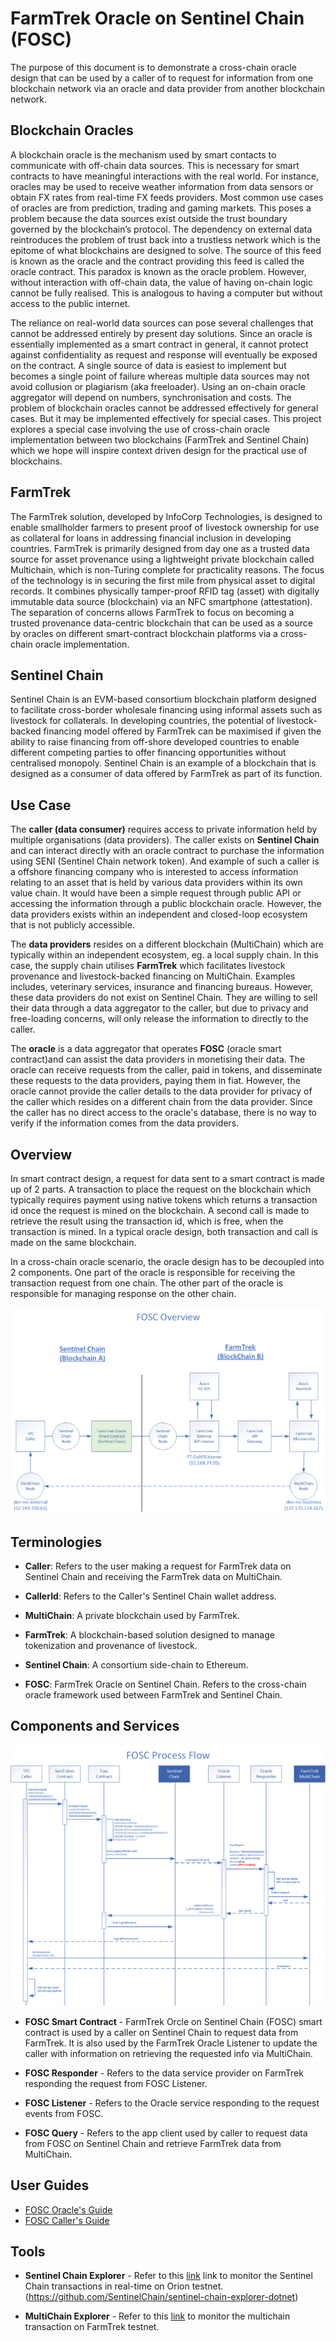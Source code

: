 # FarmTrek Oracle on Sentinel Chain (FOSC)

The purpose of this document is to demonstrate a cross-chain oracle design that can be used by a caller of to request for information from one blockchain network via an oracle and data provider from another blockchain network.


## Blockchain Oracles

A blockchain oracle is the mechanism used by smart contacts to communicate with off-chain data sources. This is necessary for smart contracts to have meaningful interactions with the real world. For instance, oracles may be used to receive weather information from data sensors or obtain FX rates from real-time FX feeds providers. Most common use cases of 
oracles are from prediction, trading and gaming markets. This poses a problem because the data sources exist outside the trust boundary governed by the blockchain’s protocol.  The dependency on external data reintroduces the problem of trust back into a trustless network which is the epitome of what blockchains are designed to solve. The source of this feed is known as the oracle and the contract providing this feed is called the oracle contract. This paradox is known as the oracle problem. However, without interaction with off-chain data, the value of having on-chain logic cannot be fully realised. This is analogous to having a computer but without access to the public internet.

The reliance on real-world data sources can pose several challenges that cannot be addressed entirely by present day solutions. Since an oracle is essentially implemented as a smart contract in general, it cannot protect against confidentiality as request and response will eventually be exposed on the contract. A single source of data is easiest to implement but becomes a single point of failure whereas multiple data sources may not avoid collusion or plagiarism (aka freeloader). Using an on-chain oracle aggregator will depend on numbers, synchronisation and costs. The problem of blockchain oracles cannot be addressed effectively for general cases. But it may be implemented effectively for special cases. This project explores a special case involving the use of cross-chain oracle implementation between two blockchains (FarmTrek and Sentinel Chain) which we hope will inspire context driven design for the practical use of blockchains.


## FarmTrek

The FarmTrek solution, developed by InfoCorp Technologies, is designed to enable smallholder farmers to present proof of 
livestock ownership for use as collateral for loans in addressing financial inclusion in developing countries. FarmTrek 
is primarily designed from day one as a trusted data source for asset provenance using a lightweight private blockchain 
called Multichain, which is non-Turing complete for practicality reasons. The focus of the technology is in securing the 
first mile from physical asset to digital records. It combines physically  tamper-proof RFID tag (asset) with digitally 
immutable data source (blockchain) via an NFC smartphone (attestation). The separation of concerns allows FarmTrek to 
focus on becoming a trusted provenance data-centric blockchain that can be used as a source by oracles on different 
smart-contract blockchain platforms via a cross-chain oracle implementation.


## Sentinel Chain

Sentinel Chain is an EVM-based consortium blockchain platform designed to facilitate cross-border wholesale financing using
informal assets such as livestock for collaterals. In developing countries, the potential of livestock-backed financing model 
offered by FarmTrek can be maximised if given the ability to raise financing from off-shore developed countries to enable 
different competing parties to offer financing opportunities without centralised monopoly. Sentinel Chain is an example of a 
blockchain that is designed as a consumer of data offered by FarmTrek as part of its function. 


## Use Case

The **caller (data consumer)** requires access to private information held by multiple organisations (data providers). The caller exists on **Sentinel Chain** and can interact directly with an oracle contract to purchase the information using SENI (Sentinel Chain network token). And example of such a caller is a offshore financing company who is interested to access information relating to an asset that is held by various data providers within its own value chain. It would have been a simple request through public API or accessing the information through a public blockchain oracle. However, the data providers exists within an independent and closed-loop ecosystem that is not publicly accessible.

The **data providers** resides on a different blockchain (MultiChain) which are typically within an independent ecosystem, eg. a local supply chain. In this case, the supply chain utilises **FarmTrek** which facilitates livestock provenance and livestock-backed financing on MultiChain. Examples includes, veterinary services, insurance and financing bureaus. However, these data providers do not exist on Sentinel Chain. They are willing to sell their data through a data aggregator to the caller, but due to privacy and free-loading concerns, will only release the information to directly to the caller.

The **oracle** is a data aggregator that operates **FOSC** (oracle smart contract)and can assist the data providers in monetising their data. The oracle can receive requests from the caller, paid in tokens, and disseminate these requests to the data providers, paying them in fiat. However, the oracle cannot provide the caller details to the data provider for privacy of the caller which resides on a different chain from the data provider. Since the caller has no direct access to the oracle's database, there is no way to verify if the information comes from the data providers.


## Overview

In smart contract design, a request for data sent to a smart contract is made up of 2 parts. A transaction to place the request on the blockchain which typically requires payment using native tokens which returns a transaction id once the request is mined on the blockchain. A second call is made to retrieve the result using the transaction id, which is free, when the transaction is mined. In a typical oracle design, both transaction and call is made on the same blockchain.

In a cross-chain oracle scenario, the oracle design has to be decoupled into 2 components. One part of the oracle is responsible for receiving the transaction request from one chain. The other part of the oracle is responsible for managing response on the other chain.

![fosc-overview](./doc/img/fosc-overview.png)


## Terminologies

* **Caller**: Refers to the user making a request for FarmTrek data on Sentinel Chain and receiving the FarmTrek data on MultiChain.

* **CallerId**: Refers to the Caller's Sentinel Chain wallet address.

* **MultiChain**: A private blockchain used by FarmTrek.

* **FarmTrek**: A blockchain-based solution designed to manage tokenization and provenance of livestock.

* **Sentinel Chain**: A consortium side-chain to Ethereum.

* **FOSC**: FarmTrek Oracle on Sentinel Chain. Refers to the cross-chain oracle framework used between FarmTrek and Sentinel Chain.

## Components and Services

![fosc-process-flow](./doc/img/fosc-process-flow.png)

* **FOSC Smart Contract** - FarmTrek Orcle on Sentinel Chain (FOSC) smart contract is used by a caller on Sentinel Chain to request data from FarmTrek. It is also used by the FarmTrek Oracle Listener to update the caller with information on retrieving the requested info via MultiChain.

* **FOSC Responder** - Refers to the data service provider on FarmTrek responding the request from FOSC Listener.

* **FOSC Listener** - Refers to the Oracle service responding to the request events from FOSC.

* **FOSC Query** - Refers to the app client used by caller to request data from FOSC on Sentinel Chain and retrieve FarmTrek data from MultiChain.

## User Guides

* [FOSC Oracle's Guide](./doc/fosc-operator-guide.md)
* [FOSC Caller's Guide](./doc/fosc-developer-guide.md)

## Tools

* **Sentinel Chain Explorer** - Refer to this [link](http://52.163.206.199:52915/) link to monitor the Sentinel Chain transactions in real-time on Orion testnet. (https://github.com/SentinelChain/sentinel-chain-explorer-dotnet)

* **MultiChain Explorer** - Refer to this [link](http://52.149.150.62:2750/) to monitor the multichain transaction on FarmTrek testnet.


